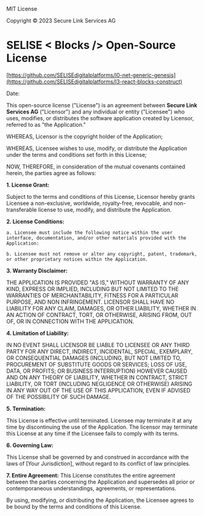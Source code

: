 MIT License

Copyright © 2023 Secure Link Services AG


# SELISE < Blocks />  Open-Source License

<!-- Microservices Layer L0 [Change] -->

<!-- Microservice Name: Generic Genesis [Change] -->



[https://github.com/SELISEdigitalplatforms/l0-net-generic-genesis](https://github.com/SELISEdigitalplatforms/l3-react-blocks-construct)

Date: 


This open-source license ("License") is an agreement between **Secure Link Services AG** ("Licensor") and any individual or entity ("Licensee") who uses, modifies, or distributes the software application created by Licensor, referred to as "the Application."

WHEREAS, Licensor is the copyright holder of the Application;

WHEREAS, Licensee wishes to use, modify, or distribute the Application under the terms and conditions set forth in this License;

NOW, THEREFORE, in consideration of the mutual covenants contained herein, the parties agree as follows:

**1. License Grant:**

Subject to the terms and conditions of this License, Licensor hereby grants Licensee a non-exclusive, worldwide, royalty-free, revocable, and non-transferable license to use, modify, and distribute the Application.

**2. License Conditions:**

    a. Licensee must include the following notice within the user interface, documentation, and/or other materials provided with the Application:

    b. Licensee must not remove or alter any copyright, patent, trademark, or other proprietary notices within the Application.

**3. Warranty Disclaimer:**

THE APPLICATION IS PROVIDED "AS IS," WITHOUT WARRANTY OF ANY KIND, EXPRESS OR IMPLIED, INCLUDING BUT NOT LIMITED TO THE WARRANTIES OF MERCHANTABILITY, FITNESS FOR A PARTICULAR PURPOSE, AND NON INFRINGEMENT. LICENSOR SHALL HAVE NO LIABILITY FOR ANY CLAIM, DAMAGES, OR OTHER LIABILITY, WHETHER IN AN ACTION OF CONTRACT, TORT, OR OTHERWISE, ARISING FROM, OUT OF, OR IN CONNECTION WITH THE APPLICATION.

**4. Limitation of Liability:**

IN NO EVENT SHALL LICENSOR BE LIABLE TO LICENSEE OR ANY THIRD PARTY FOR ANY DIRECT, INDIRECT, INCIDENTAL, SPECIAL, EXEMPLARY, OR CONSEQUENTIAL DAMAGES (INCLUDING, BUT NOT LIMITED TO, PROCUREMENT OF SUBSTITUTE GOODS OR SERVICES; LOSS OF USE, DATA, OR PROFITS; OR BUSINESS INTERRUPTION) HOWEVER CAUSED AND ON ANY THEORY OF LIABILITY, WHETHER IN CONTRACT, STRICT LIABILITY, OR TORT (INCLUDING NEGLIGENCE OR OTHERWISE) ARISING IN ANY WAY OUT OF THE USE OF THIS APPLICATION, EVEN IF ADVISED OF THE POSSIBILITY OF SUCH DAMAGE.

**5. Termination:**

This License is effective until terminated. Licensee may terminate it at any time by discontinuing the use of the Application. The licensor may terminate this License at any time if the Licensee fails to comply with its terms.


**6. Governing Law:**

This License shall be governed by and construed in accordance with the laws of [Your Jurisdiction], without regard to its conflict of law principles.

**7. Entire Agreement:**
This License constitutes the entire agreement between the parties concerning the Application and supersedes all prior or contemporaneous understandings, agreements, or representations.

By using, modifying, or distributing the Application, the Licensee agrees to be bound by the terms and conditions of this License.

